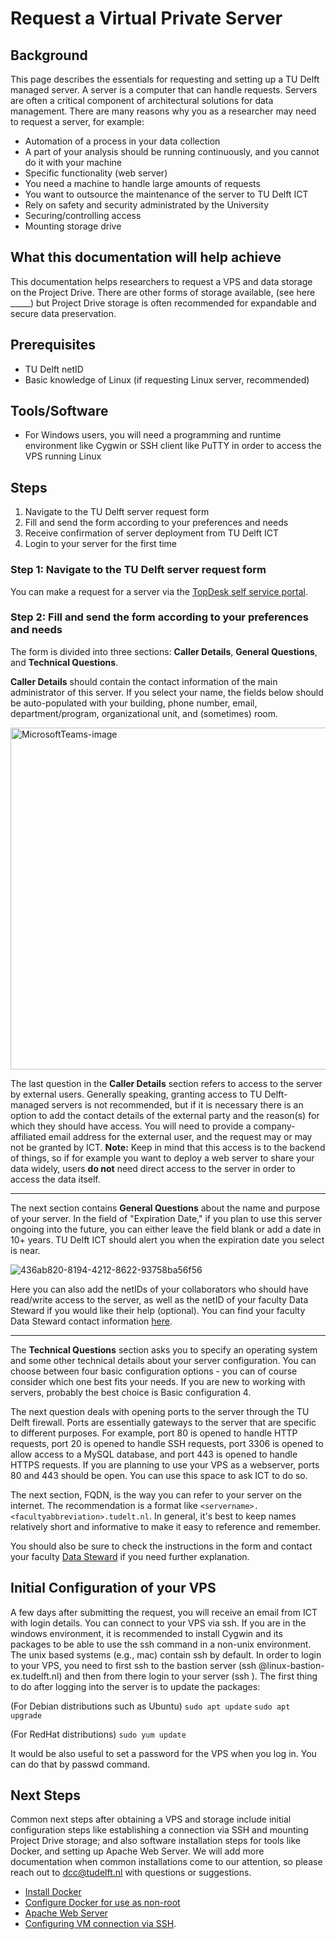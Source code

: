# Request a Virtual Private Server

## Background
This page describes the essentials for requesting and setting up a TU Delft managed server. A server is a computer that can handle requests. Servers are often a critical component of architectural solutions for data management. There are many reasons why you as a researcher may need to request a server, for example:
* Automation of a process in your data collection
* A part of your analysis should be running continuously, and you cannot do it with your machine 
* Specific functionality (web server)
* You need a machine to handle large amounts of requests 
* You want to outsource the maintenance of the server to TU Delft ICT
* Rely on safety and security administrated by the University
* Securing/controlling access
* Mounting storage drive

## What this documentation will help achieve
This documentation helps researchers to request a VPS and data storage on the Project Drive. There are other forms of storage available, (see here _____) but Project Drive storage is often recommended for expandable and secure data preservation.

## Prerequisites
* TU Delft netID
* Basic knowledge of Linux (if requesting Linux server, recommended)

## Tools/Software
* For Windows users, you will need a programming and runtime environment like Cygwin or SSH client like PuTTY in order to access the VPS running Linux

## Steps
1. Navigate to the TU Delft server request form
2. Fill and send the form according to your preferences and needs
3. Receive confirmation of server deployment from TU Delft ICT 
4. Login to your server for the first time

### Step 1: Navigate to the TU Delft server request form
You can make a request for a server via the [TopDesk self service portal](https://tudelft.topdesk.net/tas/public/ssp/content/serviceflow?unid=418c986f186d4934848dc2712039ed34).

### Step 2: Fill and send the form according to your preferences and needs
The form is divided into three sections: **Caller Details**, **General Questions**, and **Technical Questions**.

**Caller Details** should contain the contact information of the main administrator of this server. If you select your name, the fields below should be auto-populated with your building, phone number, email, department/program, organizational unit, and (sometimes) room. 

<img width="547" alt="MicrosoftTeams-image" src="https://user-images.githubusercontent.com/70262847/124608876-65778580-de6f-11eb-9c45-edd730417203.png">

The last question in the **Caller Details** section refers to access to the server by external users. Generally speaking, granting access to TU Delft-managed servers is not recommended, but if it is necessary there is an option to add the contact details of the external party and the reason(s) for which they should have access. You will need to provide a company-affiliated email address for the external user, and the request may or may not be granted by ICT. **Note:** Keep in mind that this access is to the backend of things, so if for example you want to deploy a web server to share your data widely, users **do not** need direct access to the server in order to access the data itself.

________

The next section contains **General Questions** about the name and purpose of your server. In the field of "Expiration Date," if you plan to use this server ongoing into the future, you can either leave the field blank or add a date in 10+ years. TU Delft ICT should alert you when the expiration date you select is near. 

![436ab820-8194-4212-8622-93758ba56f56](https://user-images.githubusercontent.com/70262847/124609178-b1c2c580-de6f-11eb-8e33-0dfcbf79226e.jpg)

Here you can also add the netIDs of your collaborators who should have read/write access to the server, as well as the netID of your faculty Data Steward if you would like their help (optional). You can find your faculty Data Steward contact information [here](https://www.tudelft.nl/en/library/current-topics/research-data-management/r/support/data-stewardship/contact/).

____________

The **Technical Questions** section asks you to specify an operating system and some other technical details about your server configuration. You can choose between four basic configuration options - you can of course consider which one best fits your needs. If you are new to working with servers, probably the best choice is Basic configuration 4.

The next question deals with opening ports to the server through the TU Delft firewall. Ports are essentially gateways to the server that are specific to different purposes. For example, port 80 is opened to handle HTTP requests, port 20 is opened to handle SSH requests, port 3306 is opened to allow access to a MySQL database, and port 443 is opened to handle HTTPS requests. If you are planning to use your VPS as a webserver, ports 80 and 443 should be open. You can use this space to ask ICT to do so. 

The next section, FQDN, is the way you can refer to your server on the internet. The recommendation is a format like `<servername>.<facultyabbreviation>.tudelt.nl`. In general, it's best to keep names relatively short and informative to make it easy to reference and remember.

You should also be sure to check the instructions in the form and contact your faculty [Data Steward](https://www.tudelft.nl/en/library/current-topics/research-data-management/r/support/data-stewardship/contact/) if you need further explanation.

## Initial Configuration of your VPS
A few days after submitting the request, you will receive an email from ICT with login details. You can connect to your VPS via ssh. If you are in the windows environment, it is recommended to install Cygwin and its packages to be able to use the ssh command in a non-unix environment. The unix based systems (e.g., mac) contain ssh by default. In order to login to your VPS, you need to first ssh to the bastion server (ssh <username>@linux-bastion-ex.tudelft.nl) and then from there login to your server (ssh <servername>). The first thing to do after logging into the server is to update the packages:

(For Debian distributions such as Ubuntu)
`sudo apt update`
`sudo apt upgrade`


(For RedHat distributions)
`sudo yum update`

It would be also useful to set a password for the VPS when you log in. You can do that by passwd command. 


## Next Steps
Common next steps after obtaining a VPS and storage include initial configuration steps like establishing a connection via SSH and mounting Project Drive storage; and also software installation steps for tools like Docker, and setting up Apache Web Server. We will add more documentation when common installations come to our attention, so please reach out to dcc@tudelft.nl with questions or suggestions. 
- [Install Docker](https://phoenixnap.com/kb/how-to-install-docker-on-ubuntu-18-04)
- [Configure Docker for use as non-root](https://docs.docker.com/engine/install/linux-postinstall/)
- [Apache Web Server](https://gitlab.tudelft.nl/acryan/data-management-for-researchers/-/wikis/Setting-up-an-Apache-Server)
- [Configuring VM connection via SSH](https://gitlab.tudelft.nl/acryan/data-management-for-researchers/-/wikis/Configuring-VM-Connection). 